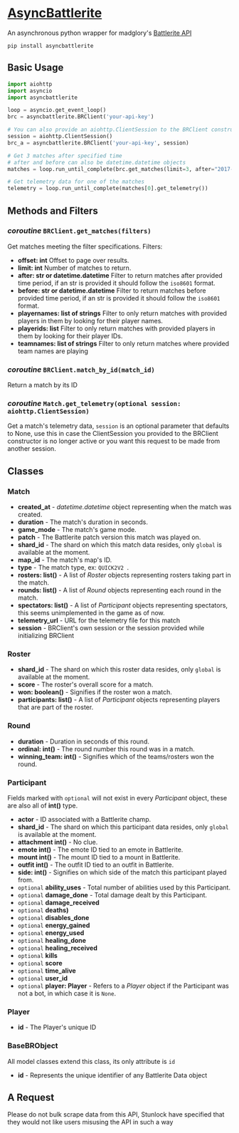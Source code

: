 # <a href="https://pypi.python.org/pypi/asyncbattlerite">AsyncBattlerite</a>

An asynchronous python wrapper for madglory's [Battlerite API](http://battlerite-docs.readthedocs.io/en/master/introduction.html)

```
pip install asyncbattlerite
```

## Basic Usage

```py
import aiohttp
import asyncio
import asyncbattlerite

loop = asyncio.get_event_loop()
brc = asyncbattlerite.BRClient('your-api-key')

# You can also provide an aiohttp.ClientSession to the BRClient constructor
session = aiohttp.ClientSession()
brc_a = asyncbattlerite.BRClient('your-api-key', session)

# Get 3 matches after specified time
# after and before can also be datetime.datetime objects
matches = loop.run_until_complete(brc.get_matches(limit=3, after="2017-11-22T20:34:58Z"))

# Get telemetry data for one of the matches
telemetry = loop.run_until_complete(matches[0].get_telemetry())
```
## Methods and Filters
### *coroutine* `BRClient.get_matches(filters)`
Get matches meeting the filter specifications.
Filters:
* **offset: int**
Offset to page over results.
* **limit: int**
Number of matches to return.
* **after: str or datetime.datetime**
Filter to return matches after provided time period, if an str is provided it should follow the `iso8601` format.
* **before: str or datetime.datetime**
Filter to return matches before provided time period, if an str is provided it should follow the `iso8601` format.
* **playernames: list of strings**
Filter to only return matches with provided players in them by looking for their player names.
* **playerids: list**
Filter to only return matches with provided players in them by looking for their player IDs.
* **teamnames: list of strings**
Filter to only return matches where provided team names are playing

### *coroutine* `BRClient.match_by_id(match_id)`
Return a match by its ID

### *coroutine* `Match.get_telemetry(optional session: aiohttp.ClientSession)`
Get a match's telemetry data, `session` is an optional parameter that defaults to None, use this in case the ClientSession
you provided to the BRClient constructor is no longer active or you want this request to be made from another session.

## Classes
### Match
* **created_at** - *datetime.datetime* object representing when the match was created.
* **duration** - The match's duration in seconds.
* **game_mode** - The match's game mode.
* **patch** - The Battlerite patch version this match was played on.
* **shard_id** - The shard on which this match data resides, only `global` is available at the moment.
* **map_id** - The match's map's ID.
* **type** - The match type, ex: `QUICK2V2 `.
* **rosters: list()** - A list of *Roster* objects representing rosters taking part in the match.
* **rounds: list()** - A list of *Round* objects representing each round in the match.
* **spectators: list()** - A list of *Participant* objects representing spectators, this seems unimplemented in the game as of now.
* **telemetry_url** - URL for the telemetry file for this match
* **session** - BRClient's own session or the session provided while initializing BRClient

### Roster
* **shard_id** - The shard on which this roster data resides, only `global` is available at the moment.
* **score** - The roster's overall score for a match.
* **won: boolean()** - Signifies if the roster won a match.
* **participants: list()** - A list of *Participant* objects representing players that are part of the roster.

### Round
* **duration** - Duration in seconds of this round.
* **ordinal: int()** - The round number this round was in a match.
* **winning_team: int()** - Signifies which of the teams/rosters won the round.

### Participant
Fields marked with `optional` will not exist in every *Participant* object, these are also all of **int()** type.
* **actor** - ID associated with a Battlerite champ.
* **shard_id** - The shard on which this participant data resides, only `global` is available at the moment.
* **attachment int()** - No clue.
* **emote int()** - The emote ID tied to an emote in Battlerite.
* **mount int()** - The mount ID tied to a mount in Battlerite.
* **outfit int()** - The outfit ID tied to an outfit in Battlerite.
* **side: int()** - Signifies on which side of the match this participant played from.
* `optional` **ability_uses** - Total number of abilities used by this Participant.
* `optional` **damage_done** - Total damage dealt by this Participant.
* `optional` **damage_received**
* `optional` **deaths)**
* `optional` **disables_done**
* `optional` **energy_gained**
* `optional` **energy_used**
* `optional` **healing_done**
* `optional` **healing_received**
* `optional` **kills**
* `optional` **score**
* `optional` **time_alive**
* `optional` **user_id**
* `optional` **player: Player** - Refers to a *Player* object if the Participant was not a bot, in which case it is `None`.

### Player
* **id** - The Player's unique ID

### BaseBRObject
All model classes extend this class, its only attribute is `id`
* **id** - Represents the unique identifier of any Battlerite Data object

## A Request
Please do not bulk scrape data from this API, Stunlock have specified that they would not like users misusing the API
in such a way
